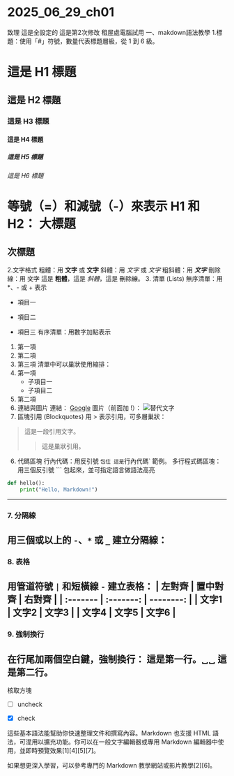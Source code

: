 # 2025_06_29_ch01
致理
這是全設定的
這是第2次修改
租屋處電腦試用
一、makdown語法教學
1.標題：使用「#」符號，數量代表標題層級，從 1 到 6 級。
# 這是 H1 標題
## 這是 H2 標題
### 這是 H3 標題
#### 這是 H4 標題
##### 這是 H5 標題
###### 這是 H6 標題
等號（=）和減號（-）來表示 H1 和 H2：
大標題
=======

次標題
-------
2.文字格式
粗體：用 **文字** 或 __文字__
斜體：用 *文字* 或 _文字_
粗斜體：用 ***文字***
刪除線：用 ~~文字~~
這是 **粗體**，這是 *斜體*，這是 ~~刪除線~~。
3. 清單 (Lists)
無序清單：用 *、- 或 + 表示
* 項目一
- 項目二
+ 項目三
有序清單：用數字加點表示
1. 第一項
2. 第二項
3. 第三項
清單中可以巢狀使用縮排：
1. 第一項
   * 子項目一
   * 子項目二
2. 第二項
4. 連結與圖片
連結：
[Google](https://www.google.com)
圖片（前面加 !）：
![替代文字](https://example.com/image.png)
5. 區塊引用 (Blockquotes)
用 > 表示引用，可多層巢狀：
> 這是一段引用文字。
> > 這是巢狀引用。
6. 代碼區塊
行內代碼：用反引號 ` 包住
這是 `行內代碼` 範例。
多行程式碼區塊：用三個反引號 ``` 包起來，並可指定語言做語法高亮

```python
def hello():
    print("Hello, Markdown!")
```
---

### 7. 分隔線
用三個或以上的 `-`、`*` 或 `_` 建立分隔線：
---

### 8. 表格
用管道符號 `|` 和短橫線 `-` 建立表格：
| 左對齊   | 置中對齊  | 右對齊    |
| :------- | :-------: | --------: |
| 文字1    | 文字2     | 文字3     |
| 文字4    | 文字5     | 文字6     |
---

### 9. 強制換行
在行尾加兩個空白鍵，強制換行：
這是第一行。␣␣
這是第二行。
---
核取方塊
 - [ ] uncheck
 - [x] check


這些基本語法能幫助你快速整理文件和撰寫內容。Markdown 也支援 HTML 語法，可混用以擴充功能。你可以在一般文字編輯器或專用 Markdown 編輯器中使用，並即時預覽效果[1][4][5][7]。

如果想更深入學習，可以參考專門的 Markdown 教學網站或影片教學[2][6]。